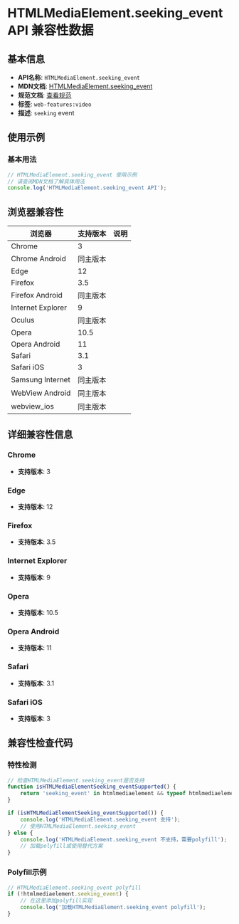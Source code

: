 # HTMLMediaElement.seeking_event API 兼容性数据

## 基本信息

- **API名称**: `HTMLMediaElement.seeking_event`
- **MDN文档**: [HTMLMediaElement.seeking_event](https://developer.mozilla.org/docs/Web/API/HTMLMediaElement/seeking_event)
- **规范文档**: [查看规范](https://html.spec.whatwg.org/multipage/media.html#event-media-seeking,https://html.spec.whatwg.org/multipage/webappapis.html#handler-onseeking)
- **标签**: `web-features:video`
- **描述**: `seeking` event

## 使用示例

### 基本用法

```javascript
// HTMLMediaElement.seeking_event 使用示例
// 请查阅MDN文档了解具体用法
console.log('HTMLMediaElement.seeking_event API');
```

## 浏览器兼容性

| 浏览器 | 支持版本 | 说明 |
|--------|----------|------|
| Chrome | 3 |  |
| Chrome Android | 同主版本 |  |
| Edge | 12 |  |
| Firefox | 3.5 |  |
| Firefox Android | 同主版本 |  |
| Internet Explorer | 9 |  |
| Oculus | 同主版本 |  |
| Opera | 10.5 |  |
| Opera Android | 11 |  |
| Safari | 3.1 |  |
| Safari iOS | 3 |  |
| Samsung Internet | 同主版本 |  |
| WebView Android | 同主版本 |  |
| webview_ios | 同主版本 |  |

## 详细兼容性信息

### Chrome

- **支持版本**: 3

### Edge

- **支持版本**: 12

### Firefox

- **支持版本**: 3.5

### Internet Explorer

- **支持版本**: 9

### Opera

- **支持版本**: 10.5

### Opera Android

- **支持版本**: 11

### Safari

- **支持版本**: 3.1

### Safari iOS

- **支持版本**: 3

## 兼容性检查代码

### 特性检测

```javascript
// 检查HTMLMediaElement.seeking_event是否支持
function isHTMLMediaElementSeeking_eventSupported() {
    return 'seeking_event' in htmlmediaelement && typeof htmlmediaelement.seeking_event === 'function';
}

if (isHTMLMediaElementSeeking_eventSupported()) {
    console.log('HTMLMediaElement.seeking_event 支持');
    // 使用HTMLMediaElement.seeking_event
} else {
    console.log('HTMLMediaElement.seeking_event 不支持，需要polyfill');
    // 加载polyfill或使用替代方案
}
```

### Polyfill示例

```javascript
// HTMLMediaElement.seeking_event polyfill
if (!htmlmediaelement.seeking_event) {
    // 在这里添加polyfill实现
    console.log('加载HTMLMediaElement.seeking_event polyfill');
}
```

